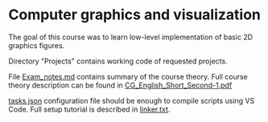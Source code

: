 # Computer graphics and visualization

The goal of this course was to learn low-level implementation of basic 2D graphics figures.

Directory "Projects" contains working code of requested projects. 

File [Exam_notes.md](Projects\Lab03_exam\Exam_notes.md) contains summary of the course theory. Full course theory description can be found in [CG_English_Short_Second-1.pdf](CG_English_Short_Second-1.pdf)

[tasks.json](tasks.json) configuration file should be enough to compile scripts using VS Code. Full setup tutorial is described in [linker.txt](linker.txt).